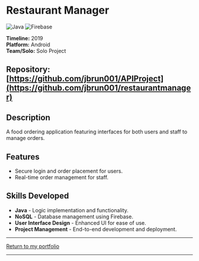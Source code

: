 # Restaurant Manager 
![Java](https://img.shields.io/badge/Java-%23ED8B00.svg?style=for-the-badge&logo=openjdk&logoColor=white) ![Firebase](https://img.shields.io/badge/Firebase-%23FFCA28.svg?style=for-the-badge&logo=firebase&logoColor=white)

**Timeline:** 2019  
**Platform:** Android  
**Team/Solo:** Solo Project  

**Repository:** [https://github.com/jbrun001/APIProject](https://github.com/jbrun001/restaurantmanager)
---

## Description
A food ordering application featuring interfaces for both users and staff to manage orders.

## Features
- Secure login and order placement for users.
- Real-time order management for staff.

## Skills Developed
- **Java** - Logic implementation and functionality.  
- **NoSQL** - Database management using Firebase.  
- **User Interface Design** - Enhanced UI for ease of use.  
- **Project Management** - End-to-end development and deployment.

---
[Return to my portfolio](https://jbrun001.github.io/allprojects.html)

---
